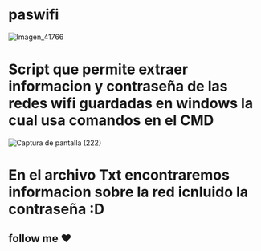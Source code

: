 # paswifi

![Imagen_41766](https://user-images.githubusercontent.com/102563535/178401692-5f9b6942-27fe-496c-9859-0d454dc1406b.png)

# Script que permite extraer informacion y contraseña de las redes wifi guardadas en windows la cual usa comandos en el CMD
![Captura de pantalla (222)](https://user-images.githubusercontent.com/102563535/178404165-07d84fb6-b66e-4dd9-8487-b24cc5c05a4f.jpg)
# En el archivo Txt encontraremos informacion sobre la red icnluido la contraseña :D
## follow me  ❤
